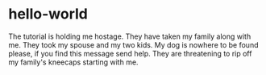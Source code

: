 # hello-world
The tutorial is holding me hostage.
They have taken my family along with me. They took my spouse and my two kids. My dog is nowhere to be found
please, if you find this message send help. They are threatening to rip off my family's kneecaps starting with me.
